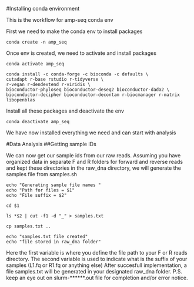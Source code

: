 #Installing conda environment

This is the workflow for amp-seq conda env

First we need to make the conda env to install packages

```
conda create -n amp_seq
```

Once env is created, we need to activate and install packages
```
conda activate amp_seq

conda install -c conda-forge -c bioconda -c defaults \
cutadapt r-base rstudio r-tidyverse \
r-vegan r-dendextend r-viridis \
bioconductor-phyloseq bioconductor-deseq2 bioconductor-dada2 \
bioconductor-decipher bioconductor-decontam r-biocmanager r-matrix libopenblas
```

Install all these packages and deactivate the env
```
conda deactivate amp_seq
```

We have now installed everything we need and can start with analysis

#Data Analysis
##Getting sample IDs

We can now get our sample ids from our raw reads.
Assuming you have organized data in separate F and R folders for forward and reverse reads and kept these directories in the raw_dna directory, we will generate the samples file from samples.sh

```
echo "Generating sample file names "
echo "Path for files = $1"
echo "File suffix = $2"

cd $1

ls *$2 | cut -f1 -d "_" > samples.txt

cp samples.txt ..

echo "samples.txt file created"
echo "file stored in raw_dna folder"
```
Here the first variable is where you define the file path to your F or R reads directory. The second variable is used to indicate what is the suffix of your samples (L1.fq or R1.fq or anything else)
After succesfull implementation, a file samples.txt will be generated in your designated raw_dna folder.
P.S. keep an eye out on slurm-******.out file for completion and/or error notice.
